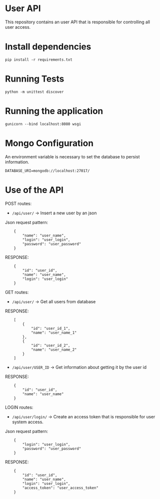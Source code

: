 # User API

This repository contains an user API that is responsible for controlling all user access.

# Install dependencies

`pip install -r requirements.txt`

# Running Tests

`python -m unittest discover`

# Running the application

`gunicorn --bind localhost:8080 wsgi`

# Mongo Configuration

An environment variable is necessary to set the database to persist information.

`DATABASE_URI=mongodb://localhost:27017/`

# Use of the API

POST routes:

* `/api/user/` -> Insert a new user by an json

Json request pattern:
```
    {
        "name": "user_name", 
        "login": "user_login",
        "password": "user_password"
    }
```
RESPONSE:
```
    {
        "id": "user_id",
        "name": "user_name",
        "login": "user_login"
    } 
```
GET routes:

* `/api/user/` -> Get all users from database

RESPONSE:
```
    [
        {
            "id": "user_id_1",
            "name": "user_name_1"
        },
        {
            "id": "user_id_2",
            "name": "user_name_2"
        }
    ]    
```

* `/api/user/USER_ID` -> Get information about getting it by the user id

RESPONSE:
```
    {
        "id": "user_id",
        "name": "user_name"
    }   
```

LOGIN routes:

* `/api/user/login/` -> Create an access token that is responsible for user system access.

Json request pattern:

```
    {
        "login": "user_login",
        "password": "user_password"
    }
```

RESPONSE:

``` 
    {
        "id": "user_id",
        "name": "user_name",
        "login": "user_login",
        "access_token": "user_access_token"
    }
```